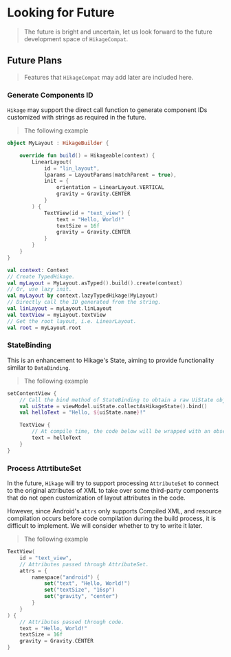 # Looking for Future

> The future is bright and uncertain, let us look forward to the future development space of `HikageCompat`.

## Future Plans

> Features that `HikageCompat` may add later are included here.

### Generate Components ID

`Hikage` may support the direct call function to generate component IDs customized with strings as required in the future.

> The following example

```kotlin
object MyLayout : HikageBuilder {

    override fun build() = Hikageable(context) {
        LinearLayout(
            id = "lin_layout",
            lparams = LayoutParams(matchParent = true),
            init = {
                orientation = LinearLayout.VERTICAL
                gravity = Gravity.CENTER
            }
        ) {
            TextView(id = "text_view") {
                text = "Hello, World!"
                textSize = 16f
                gravity = Gravity.CENTER
            }
        }
    }
}

val context: Context
// Create TypedHikage.
val myLayout = MyLayout.asTyped().build().create(context)
// Or, use lazy init.
val myLayout by context.lazyTypedHikage(MyLayout)
// Directly call the ID generated from the string.
val linLayout = myLayout.linLayout
val textView = myLayout.textView
// Get the root layout, i.e. LinearLayout.
val root = myLayout.root
```

### StateBinding

This is an enhancement to Hikage's State, aiming to provide functionality similar to `DataBinding`.

> The following example

```kotlin
setContentView {
    // Call the bind method of StateBinding to obtain a raw UiState object
    val uiState = viewModel.uiState.collectAsHikageState().bind()
    val helloText = "Hello, ${uiState.name}!"

    TextView {
        // At compile time, the code below will be wrapped with an observe call by hikage-compiler.
        text = helloText
    }
}
```

### Process AttrtibuteSet

In the future, `Hikage` will try to support processing `AttributeSet` to connect to the original attributes of XML to take over some third-party components that do not open customization of layout attributes in the code.

However, since Android's `attrs` only supports Compiled XML, and resource compilation occurs before code compilation during the build process, it is difficult to implement. We will consider whether to try to write it later.

> The following example

```kotlin
TextView(
    id = "text_view",
    // Attributes passed through AttributeSet.
    attrs = {
        namespace("android") {
            set("text", "Hello, World!")
            set("textSize", "16sp")
            set("gravity", "center")
        }
    }
) {
    // Attributes passed through code.
    text = "Hello, World!"
    textSize = 16f
    gravity = Gravity.CENTER
}
```